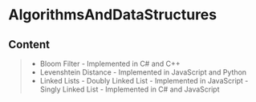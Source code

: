 AlgorithmsAndDataStructures
===================

Content
----------
> -  Bloom Filter
	- Implemented in C# and C++
> - Levenshtein Distance
	- Implemented in JavaScript and Python
> - Linked Lists
	- Doubly Linked List
		- Implemented in JavaScript
	- Singly Linked List
		- Implemented in C# and JavaScript